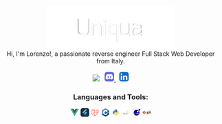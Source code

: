 <div align="center">
  <img src="uniqua_logo.png" width="300" alt=""><br>
  Hi, I'm Lorenzo!, a passionate reverse engineer Full Stack Web Developer from Italy.
</div><br>

<div align="center">
  <img src="https://img.shields.io/website?label=portfolio-wip&style=for-the-badge&url=https://uniqua">
  &nbsp;
  <a href="https://discordapp.com/users/277459004282634242">
    <img alt="Uniqua's Discord" width="22px" src="https://raw.githubusercontent.com/tandpfun/skill-icons/main/icons/Discord.svg"/>
  </a>&nbsp;
  <a href="https://www.linkedin.com/in/lorenzo-cipolletti-15a110208/">
    <img alt="Uniqua's LinkedIN" width="22px" src="https://raw.githubusercontent.com/tandpfun/skill-icons/main/icons/LinkedIn.svg"/>
  </a>
</div>

<div align="center">
  <h3>
    <!-- <img src="https://raw.githubusercontent.com/UniquaDev/UniquaDev/main/pandahood.gif" width="25px"> -->
    Languages and Tools:
    <!-- <img src="https://raw.githubusercontent.com/UniquaDev/UniquaDev/main/pandahood.gif" width="25px"> -->
  </h3>
  <code><img height="20" src="https://raw.githubusercontent.com/github/explore/80688e429a7d4ef2fca1e82350fe8e3517d3494d/topics/vue/vue.png"></code>
  <code><img height="20" src="https://raw.githubusercontent.com/tandpfun/skill-icons/main/icons/Flutter-Dark.svg"></code>
  <code><img height="20" src="https://raw.githubusercontent.com/github/explore/80688e429a7d4ef2fca1e82350fe8e3517d3494d/topics/laravel/laravel.png"></code>
  <code><img height="20" src="https://raw.githubusercontent.com/github/explore/80688e429a7d4ef2fca1e82350fe8e3517d3494d/topics/cpp/cpp.png"></code>
  <code><img height="20" src="https://raw.githubusercontent.com/github/explore/80688e429a7d4ef2fca1e82350fe8e3517d3494d/topics/python/python.png"></code>
  <code><img height="20" src="https://raw.githubusercontent.com/github/explore/80688e429a7d4ef2fca1e82350fe8e3517d3494d/topics/mysql/mysql.png"></code>
  <code><img height="20" src="https://raw.githubusercontent.com/github/explore/80688e429a7d4ef2fca1e82350fe8e3517d3494d/topics/lua/lua.png"></code>
  <code><img height="20" src="https://raw.githubusercontent.com/github/explore/80688e429a7d4ef2fca1e82350fe8e3517d3494d/topics/git/git.png"></code>
</div>
<br>

<!--<p align="center"> <img src="https://github-readme-stats.vercel.app/api?username=uniquadev&show_icons=true&theme=gotham" alt="uniquadev" /> </p>-->

<!--
<h3 align="center">🎵 Listening</h3>
<table align="center" width="100%">
  
  <tr>
  <td width="100%">
       
&nbsp; <br> [![Spotify](https://uniquadev.vercel.app/api/spotify)](https://open.spotify.com/user/ch5hldeabrvjawefcxvhdz0cu)

  </td>
</table>


<div align="center"><img src="https://raw.githubusercontent.com/UniquaDev/UniquaDev/main/hellopanda.gif" width="45px"></div>
-->

